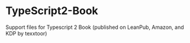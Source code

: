 # TypeScript2-Book
Support files for Typescript 2 Book (published on LeanPub, Amazon, and KDP by texxtoor)
